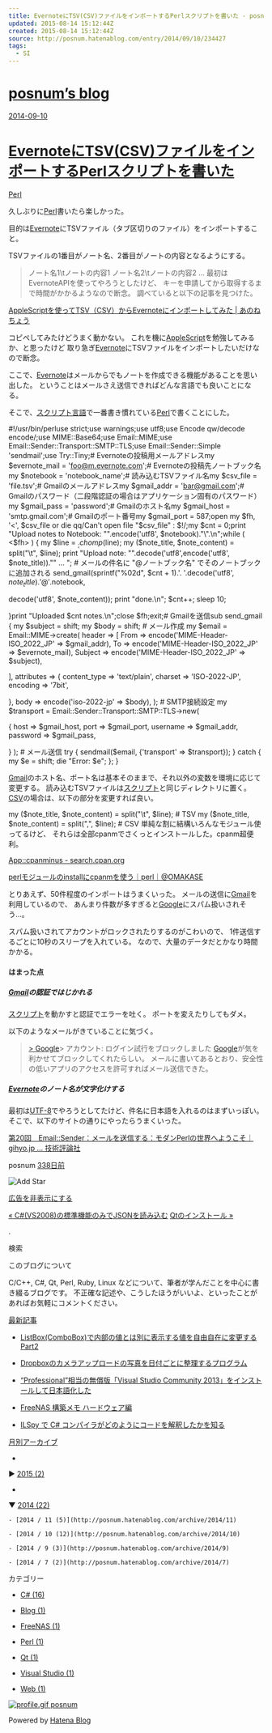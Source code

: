 ```yaml
---
title: EvernoteにTSV(CSV)ファイルをインポートするPerlスクリプトを書いた - posnum’s blog
updated: 2015-08-14 15:12:44Z
created: 2015-08-14 15:12:44Z
source: http://posnum.hatenablog.com/entry/2014/09/10/234427
tags:
  - SI
---
```


# [posnum’s blog](http://posnum.hatenablog.com/)

 [  2014-09-10](http://posnum.hatenablog.com/entries/2014/09/10)

#   [EvernoteにTSV(CSV)ファイルをインポートするPerlスクリプトを書いた](http://posnum.hatenablog.com/entry/2014/09/10/234427)

 [Perl](http://posnum.hatenablog.com/archive/category/Perl)

久しぶりに[Perl](http://d.hatena.ne.jp/keyword/Perl)書いたら楽しかった。

目的は[Evernote](http://d.hatena.ne.jp/keyword/Evernote)にTSVファイル（タブ区切りのファイル）をインポートすること。

TSVファイルの1番目がノート名、2番目がノートの内容となるようにする。
> ノート名1\tノートの内容1
> ノート名2\tノートの内容2
> ...
最初はEvernoteAPIを使ってやろうとしたけど、 キーを申請してから取得するまで時間がかかるようなので断念。
調べていると以下の記事を見つけた。

[AppleScriptを使ってTSV（CSV）からEvernoteにインポートしてみた | あのねちょう](http://anone.me/mac/tsv-to-evernote/)

コピペしてみたけどうまく動かない。 これを機に[AppleScript](http://d.hatena.ne.jp/keyword/AppleScript)を勉強してみるか、と思ったけど 取り急ぎ[Evernote](http://d.hatena.ne.jp/keyword/Evernote)にTSVファイルをインポートしたいだけなので断念。

ここで、[Evernote](http://d.hatena.ne.jp/keyword/Evernote)はメールからでもノートを作成できる機能があることを思い出した。 ということはメールさえ送信できればどんな言語でも良いことになる。

そこで、[スクリプト言語](http://d.hatena.ne.jp/keyword/%A5%B9%A5%AF%A5%EA%A5%D7%A5%C8%B8%C0%B8%EC)で一番書き慣れている[Perl](http://d.hatena.ne.jp/keyword/Perl)で書くことにした。

#!/usr/bin/perluse strict;use warnings;use utf8;use Encode qw/decode encode/;use MIME::Base64;use Email::MIME;use Email::Sender::Transport::SMTP::TLS;use Email::Sender::Simple 'sendmail';use Try::Tiny;# Evernoteの投稿用メールアドレスmy  $evernote_mail = 'foo@m.evernote.com';# Evernoteの投稿先ノートブック名my  $notebook = 'notebook_name';# 読み込むTSVファイル名my  $csv_file = 'file.tsv';# Gmailのメールアドレスmy  $gmail_addr = 'bar@gmail.com';# Gmailのパスワード（二段階認証の場合はアプリケーション固有のパスワード）my  $gmail_pass = 'password';# Gmailのホスト名my  $gmail_host = 'smtp.gmail.com';# Gmailのポート番号my  $gmail_port = 587;open  my  $fh, '<', $csv_file  or  die  qq/Can't open file "$csv_file" : $!/;my  $cnt = 0;print  "Upload notes to Notebook: \"".encode('utf8', $notebook)."\".\n";while ( <$fh> ) { my  $line = $_; chomp($line); my ($note_title, $note_content) = split("\t", $line); print  "Upload note: \"".decode('utf8',encode('utf8', $note_title))."\" ... "; # メールの件名に "@ノートブック名" でそのノートブックに追加される send_gmail(sprintf("%02d", $cnt + 1).'. '.decode('utf8', $note_title).' @'.$notebook,

decode('utf8', $note_content)); print  "done.\n"; $cnt++; sleep  10;

}print  "Uploaded $cnt notes.\n";close  $fh;exit;# Gmailを送信sub send_gmail { my  $subject = shift; my  $body = shift; # メール作成  my  $email = Email::MIME->create( header => [ From => encode('MIME-Header-ISO_2022_JP' => $gmail_addr), To => encode('MIME-Header-ISO_2022_JP' => $evernote_mail), Subject => encode('MIME-Header-ISO_2022_JP' => $subject),

], attributes => { content_type => 'text/plain', charset => 'ISO-2022-JP', encoding => '7bit',

}, body => encode('iso-2022-jp' => $body),
); # SMTP接続設定  my  $transport = Email::Sender::Transport::SMTP::TLS->new(

{ host => $gmail_host, port => $gmail_port, username => $gmail_addr, password => $gmail_pass,

}
); # メール送信 try {
sendmail($email, {'transport' => $transport});
} catch { my  $e = shift; die  "Error: $e";
};
}

[Gmail](http://d.hatena.ne.jp/keyword/Gmail)のホスト名、ポート名は基本そのままで、それ以外の変数を環境に応じて変更する。 読み込むTSVファイルは[スクリプト](http://d.hatena.ne.jp/keyword/%A5%B9%A5%AF%A5%EA%A5%D7%A5%C8)と同じディレクトリに置く。[CSV](http://d.hatena.ne.jp/keyword/CSV)の場合は、以下の部分を変更すれば良い。

 my ($note_title, $note_content) = split("\t", $line); # TSV
 my ($note_title, $note_content) = split(",", $line); # CSV
単純な割に結構いろんなモジュール使ってるけど、 それらは全部cpanmでさくっとインストールした。cpanm超便利。

[App::cpanminus - search.cpan.org](http://search.cpan.org/~miyagawa/App-cpanminus-1.7009/lib/App/cpanminus.pm)

[perlモジュールのinstallにcpanmを使う｜perl｜@OMAKASE](http://www.omakase.org/perl/cpanm.html)

とりあえず、50件程度のインポートはうまくいった。 メールの送信に[Gmail](http://d.hatena.ne.jp/keyword/Gmail)を利用しているので、 あんまり件数が多すぎると[Google](http://d.hatena.ne.jp/keyword/Google)にスパム扱いされそう…。

スパム扱いされてアカウントがロックされたりするのがこわいので、 1件送信するごとに10秒のスリープを入れている。 なので、大量のデータだとかなり時間かかる。

#### はまった点

##### [Gmail](http://d.hatena.ne.jp/keyword/Gmail)の認証ではじかれる

[スクリプト](http://d.hatena.ne.jp/keyword/%A5%B9%A5%AF%A5%EA%A5%D7%A5%C8)を動かすと認証でエラーを吐く。 ポートを変えたりしてもダメ。

以下のようなメールがきていることに気づく。
> [> Google](http://d.hatena.ne.jp/keyword/Google)>  アカウント: ログイン試行をブロックしました
[Google](http://d.hatena.ne.jp/keyword/Google)が気を利かせてブロックしてくれたらしい。
メールに書いてあるとおり、安全性の低いアプリのアクセスを許可すればメール送信できた。

##### [Evernote](http://d.hatena.ne.jp/keyword/Evernote)のノート名が文字化けする

最初は[UTF-8](http://d.hatena.ne.jp/keyword/UTF-8)でやろうとしてたけど、件名に日本語を入れるのはまずいっぽい。 そこで、以下のサイトの通りにやったらうまくいった。

[第20回　Email::Sender：メールを送信する：モダンPerlの世界へようこそ｜gihyo.jp … 技術評論社](http://gihyo.jp/dev/serial/01/modern-perl/0020)

 posnum  [338日前](http://posnum.hatenablog.com/entry/2014/09/10/234427)

 ![Add Star](../_resources/hatena-star-add-button.png)

 [広告を非表示にする](http://blog.hatena.ne.jp/guide/pro)

   [« C#(VS2008)の標準機能のみでJSONを読み込む](http://posnum.hatenablog.com/entry/2014/09/19/233255)      [Qtのインストール »](http://posnum.hatenablog.com/entry/2014/07/13/140038)

 .

検索

このブログについて

C/C++, C#, Qt, Perl, Ruby, Linux などについて、筆者が学んだことを中心に書き綴るブログです。
不正確な記述や、こうしたほうがいいよ、といったことがあればお気軽にコメントください。

 [最新記事](http://posnum.hatenablog.com/archive)

- [ListBox(ComboBox)で内部の値とは別に表示する値を自由自在に変更する Part2](http://posnum.hatenablog.com/entry/2015/04/14/220006)

- [Dropboxのカメラアップロードの写真を日付ごとに整理するプログラム](http://posnum.hatenablog.com/entry/2015/01/17/211549)

- [“Professional”相当の無償版「Visual Studio Community 2013」をインストールして日本語化した](http://posnum.hatenablog.com/entry/2014/11/16/192629)

- [FreeNAS 構築メモ ハードウェア編](http://posnum.hatenablog.com/entry/2014/11/13/213743)

- [ILSpy で C# コンパイラがどのようにコードを解釈したかを知る](http://posnum.hatenablog.com/entry/2014/11/09/203639)

 [月別アーカイブ](http://posnum.hatenablog.com/archive)

-
 ▶
 [2015 (2)](http://posnum.hatenablog.com/archive/2015)

-
 ▼
 [2014 (22)](http://posnum.hatenablog.com/archive/2014)

    - [2014 / 11 (5)](http://posnum.hatenablog.com/archive/2014/11)

    - [2014 / 10 (12)](http://posnum.hatenablog.com/archive/2014/10)

    - [2014 / 9 (3)](http://posnum.hatenablog.com/archive/2014/9)

    - [2014 / 7 (2)](http://posnum.hatenablog.com/archive/2014/7)

カテゴリー

- [C# (16)](http://posnum.hatenablog.com/archive/category/C%23)

- [Blog (1)](http://posnum.hatenablog.com/archive/category/Blog)

- [FreeNAS (1)](http://posnum.hatenablog.com/archive/category/FreeNAS)

- [Perl (1)](http://posnum.hatenablog.com/archive/category/Perl)

- [Qt (1)](http://posnum.hatenablog.com/archive/category/Qt)

- [Visual Studio (1)](http://posnum.hatenablog.com/archive/category/Visual%20Studio)

- [Web (1)](http://posnum.hatenablog.com/archive/category/Web)

 [![profile.gif](../_resources/profile.gif)  posnum](http://posnum.hatenablog.com/about)

Powered by [Hatena Blog](http://hatenablog.com/)